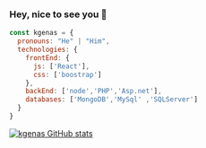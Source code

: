 ### Hey, nice to see you 👋

```javascript
const kgenas = {
  pronouns: "He" | "Him",
  technologies: {
    frontEnd: {
      js: ['React'],
      css: ['boostrap']
    },
    backEnd: ['node','PHP','Asp.net'],
    databases: ['MongoDB','MySql' ,'SQLServer']
  }
}

```
[![kgenas GitHub stats](https://github-readme-stats.vercel.app/api?username=kgenas)](https://github.com/anuraghazra/github-readme-stats)

<!--
**kgenas/kgenas** is a ✨ _special_ ✨ repository because its `README.md` (this file) appears on your GitHub profile.

Here are some ideas to get you started:

- 🔭 I’m currently working on ...
- 🌱 I’m currently learning ...
- 👯 I’m looking to collaborate on ...
- 🤔 I’m looking for help with ...
- 💬 Ask me about ...
- 📫 How to reach me: ...
- 😄 Pronouns: ...
- ⚡ Fun fact: ...
-->
